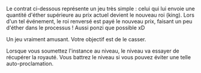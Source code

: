Le contrat ci-dessous représente un jeu très simple : celui qui lui envoie une quantité d'éther supérieure au prix actuel devient le nouveau roi (king). Lors d'un tel événement, le roi renversé est payé le nouveau prix, faisant un peu d'éther dans le processus ! Aussi ponzi que possible xD

Un jeu vraiment amusant. Votre objectif est de le casser.

Lorsque vous soumettez l'instance au niveau, le niveau va essayer de récupérer la royauté. Vous battrez le niveau si vous pouvez éviter une telle auto-proclamation.